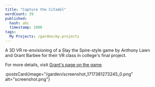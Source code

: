 ```yaml
---
title: "Capture the Citadel"
wordCount: 39
published:
  hash: abc
  timestamp: 1000
tags:
  My Projects: /garden/my-projects
---
```


A 3D VR re-envisioning of a Slay the Spire-style game by Anthony Lawn and Grant Barbee for their VR class in college's final project.

For more details, visit [Grant's page on the game](https://grantcbarbee.github.io/conquer-the-citadel.html).

:postsCard{image="/garden/screenshot_1717381273245_0.png" alt="screenshot.png"}